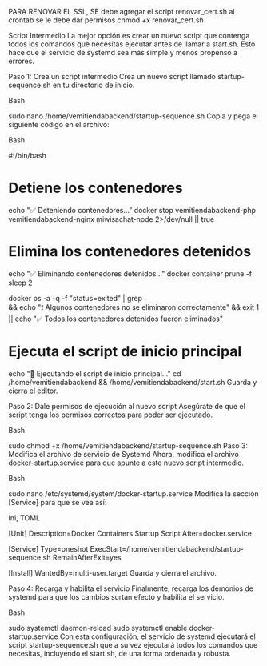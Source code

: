 

PARA RENOVAR EL SSL, SE debe agregar el script renovar_cert.sh al crontab
se le debe dar permisos chmod +x renovar_cert.sh



Script Intermedio
La mejor opción es crear un nuevo script que contenga todos los comandos que necesitas ejecutar antes de llamar a start.sh. Esto hace que el servicio de systemd sea más simple y menos propenso a errores.

Paso 1: Crea un script intermedio
Crea un nuevo script llamado startup-sequence.sh en tu directorio de inicio.

Bash

sudo nano /home/vemitiendabackend/startup-sequence.sh
Copia y pega el siguiente código en el archivo:

Bash

#!/bin/bash

# Detiene los contenedores
echo "✅ Deteniendo contenedores..."
docker stop vemitiendabackend-php vemitiendabackend-nginx miwisachat-node 2>/dev/null || true

# Elimina los contenedores detenidos
echo "✅ Eliminando contenedores detenidos..."
docker container prune -f
sleep 2

docker ps -a -q -f "status=exited" | grep . \
  && echo "❗ Algunos contenedores no se eliminaron correctamente" && exit 1 \
  || echo "✅ Todos los contenedores detenidos fueron eliminados"

# Ejecuta el script de inicio principal
echo "📂 Ejecutando el script de inicio principal..."
cd /home/vemitiendabackend &&
/home/vemitiendabackend/start.sh
Guarda y cierra el editor.

Paso 2: Dale permisos de ejecución al nuevo script
Asegúrate de que el script tenga los permisos correctos para poder ser ejecutado.

Bash

sudo chmod +x /home/vemitiendabackend/startup-sequence.sh
Paso 3: Modifica el archivo de servicio de Systemd
Ahora, modifica el archivo docker-startup.service para que apunte a este nuevo script intermedio.

Bash

sudo nano /etc/systemd/system/docker-startup.service
Modifica la sección [Service] para que se vea así:

Ini, TOML

[Unit]
Description=Docker Containers Startup Script
After=docker.service

[Service]
Type=oneshot
ExecStart=/home/vemitiendabackend/startup-sequence.sh
RemainAfterExit=yes

[Install]
WantedBy=multi-user.target
Guarda y cierra el archivo.

Paso 4: Recarga y habilita el servicio
Finalmente, recarga los demonios de systemd para que los cambios surtan efecto y habilita el servicio.

Bash

sudo systemctl daemon-reload
sudo systemctl enable docker-startup.service
Con esta configuración, el servicio de systemd ejecutará el script startup-sequence.sh que a su vez ejecutará todos los comandos que necesitas, incluyendo el start.sh, de una forma ordenada y robusta.